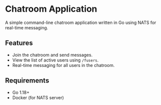 # Chatroom Application

A simple command-line chatroom application written in Go using NATS for real-time messaging.

## Features
- Join the chatroom and send messages.
- View the list of active users using `/fusers`.
- Real-time messaging for all users in the chatroom.

## Requirements
- Go 1.18+
- Docker (for NATS server)

